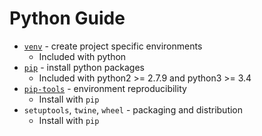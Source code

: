 # Python Guide

* [`venv`](https://github.com/python/cpython/tree/master/Lib/venv) - create
    project specific environments
  * Included with python
* [`pip`](https://github.com/pypa/pip) - install python packages
  * Included with python2 >= 2.7.9 and python3 >= 3.4
* [`pip-tools`](https://github.com/jazzband/pip-tools) - environment reproducibility
  * Install with `pip`
* `setuptools`, `twine`, `wheel` - packaging and distribution
  * Install with `pip`
